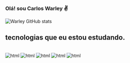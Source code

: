 ### Olá! sou Carlos Warley ✌️ 

 ![Warley GitHub stats](https://github-readme-stats.vercel.app/api?username=Warley72&show_icons=true&theme=synthwave)

 ## tecnologias que eu estou estudando.

 <div style="diplay: inline_block"><br/>
    <img align="center" alt=html src="https://img.shields.io/badge/HTML5-E34F26?style=for-the-badge&logo=html5&logoColor=white"/>
    <img align="center" alt=html src="https://img.shields.io/badge/CSS3-1572B6?style=for-the-badge&logo=css3&logoColor=white"/>
    <img align="center" alt=html src="https://img.shields.io/badge/JavaScript-F7DF1E?style=for-the-badge&logo=javascript&logoColor=black"/>
    <img align="center" alt=html src="https://img.shields.io/badge/React-20232A?style=for-the-badge&logo=react&logoColor=61DAFB"/>
    <img align="center" alt=html src="https://img.shields.io/badge/Sass-CC6699?style=for-the-badge&logo=sass&logoColor=white"/>

 <div>
